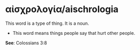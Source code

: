 # αἰσχρολογία/aischrologia  
This word is a type of thing. It is a noun. 

* This word means things people say that hurt other people. 

**See**: Colossians 3:8